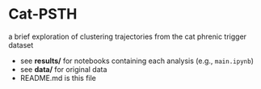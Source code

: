 # Cat-PSTH
a brief exploration of clustering trajectories from the cat phrenic trigger dataset  
* see **results/** for notebooks containing each analysis (e.g., `main.ipynb`)  
* see **data/** for original data  
* README.md is this file
